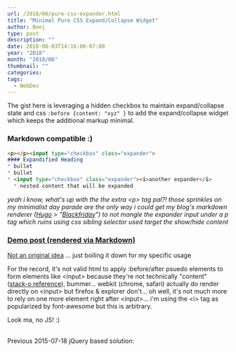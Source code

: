```yaml
---
url: /2018/06/pure-css-expander.html
title: "Minimal Pure CSS Expand/Collapse Widget"
author: Beej
type: post
description: ""
date: 2018-06-03T14:16:00-07:00
year: "2018"
month: "2018/06"
thumbnail: ""
categories:
tags:
  - WebDev
---
```


The gist here is leveraging a hidden checkbox to maintain expand/collapse state and css `:before {content: "xyz" }` to add the expand/collapse widget which keeps the additional markup minimal.

### Markdown compatible :)
```markdown
<p></p><input type="checkbox" class="expander">
#### Expandified Heading
* bullet 
* bullet
* <input type="checkbox" class="expander"><i>another expander</i>
  * nested content that will be expanded
```
<!--more-->

_yeah i know, what's up with the the extra &lt;p&gt; tag pal?! those sprinkles on my minimalist day parade are the only way i could get my blog's markdown renderer ([Hugo](https://gohugo.io/) &gt; "[Blackfriday](https://github.com/russross/blackfriday)") to not mangle the expander input under a p tag which ruins using css sibling selector used target the show/hide content_

### [Demo post (rendered via Markdown)](/2015/04/osx-v2p.html)

[Not an original idea](https://css-tricks.com/the-checkbox-hack/#article-header-id-1) ... just boiling it down for my specific usage

For the record, it's not valid html to apply :before/after psuedo elements to form elements like &lt;input&gt; because they're not technically "content" ([stack-o reference](https://stackoverflow.com/questions/12831620/is-the-before-pseudo-element-allowed-on-an-inputtype-checkbox)), bummer... webkit (chrome, safari) actually do render directly on &lt;input&gt; but firefox & explorer don't... oh well, it's not much more to rely on one more element right after &lt;input&gt;... i'm using the &lt;i&gt; tag as popularized by font-awesome but this is arbitrary.


Look ma, no JS! :)
<script async src="//jsfiddle.net/h3c3cb3m/110/embed/result,css,html/dark/"></script>

<br/>
Previous 2015-07-18 jQuery based solution:
<script async src="//jsfiddle.net/h3c3cb3m/91/embed/js,html,css,result/dark/"></script>

